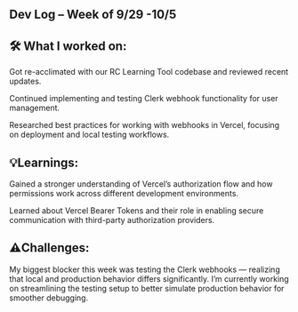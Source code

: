 Dev Log – Week of 9/29 -10/5
------------------------------------

🛠 What I worked on:
------------------------------
Got re-acclimated with our RC Learning Tool codebase and reviewed recent updates.

Continued implementing and testing Clerk webhook functionality for user management.

Researched best practices for working with webhooks in Vercel, focusing on deployment and local testing workflows.


💡Learnings:
-----------------------------
Gained a stronger understanding of Vercel’s authorization flow and how permissions work across different development environments.

Learned about Vercel Bearer Tokens and their role in enabling secure communication with third-party authorization providers.

⚠️Challenges:
--------------------------------
My biggest blocker this week was testing the Clerk webhooks — realizing that local and production behavior differs significantly. I’m currently working on streamlining the testing setup to better simulate production behavior for smoother debugging.